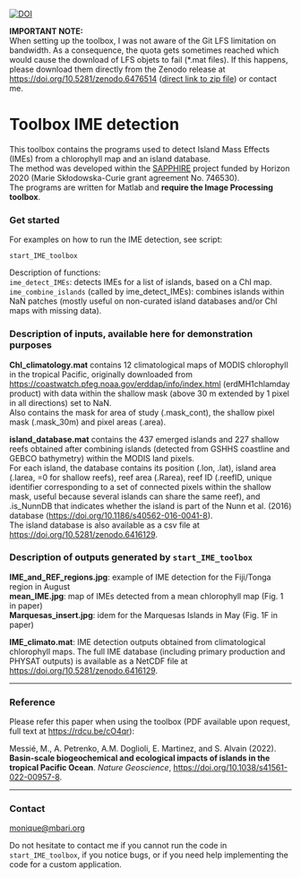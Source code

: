 [![DOI](https://zenodo.org/badge/DOI/10.5281/zenodo.6476514.svg)](https://doi.org/10.5281/zenodo.6476514)

**IMPORTANT NOTE:**  
When setting up the toolbox, I was not aware of the Git LFS limitation on bandwidth. As a consequence, the quota gets sometimes reached which would cause the download of LFS objets to fail (*.mat files). If this happens, please download them directly from the Zenodo release at https://doi.org/10.5281/zenodo.6476514 ([direct link to zip file](https://zenodo.org/record/6494328/files/toolbox_IME_detection_mat_files.zip?download=1)) or contact me.

# Toolbox IME detection #

This toolbox contains the programs used to detect Island Mass Effects (IMEs) from a chlorophyll map and an island database.   
The method was developed within the [SAPPHIRE](https://sapphire.mio.osupytheas.fr) project funded by Horizon 2020 (Marie Skłodowska-Curie grant agreement No. 746530).  
The programs are written for Matlab and **require the Image Processing toolbox**.


### Get started

For examples on how to run the IME detection, see script:  

	start_IME_toolbox

Description of functions:  
`ime_detect_IMEs`: detects IMEs for a list of islands, based on a Chl map.  
`ime_combine_islands` (called by ime_detect_IMEs): combines islands within NaN patches (mostly useful on non-curated island databases and/or Chl maps with missing data).  


### Description of inputs, available here for demonstration purposes

**Chl_climatology.mat** contains 12 climatological maps of MODIS chlorophyll in the tropical Pacific, originally downloaded from https://coastwatch.pfeg.noaa.gov/erddap/info/index.html (erdMH1chlamday product) with data within the shallow mask (above 30 m extended by 1 pixel in all directions) set to NaN.   
Also contains the mask for area of study (.mask_cont), the shallow pixel mask (.mask_30m) and pixel areas (.area). 
		  
**island_database.mat** contains the 437 emerged islands and 227 shallow reefs obtained after combining islands (detected from GSHHS coastline and GEBCO bathymetry) within the MODIS land pixels.  
For each island, the database contains its position (.lon, .lat), island area (.Iarea, =0 for shallow reefs), reef area (.Rarea), reef ID (.reefID, unique identifier corresponding to a set of connected pixels within the shallow mask, useful because several islands can share the same reef), and .is_NunnDB that indicates whether the island is part of the Nunn et al. (2016) database (https://doi.org/10.1186/s40562-016-0041-8).  
The island database is also available as a csv file at https://doi.org/10.5281/zenodo.6416129.


### Description of outputs generated by `start_IME_toolbox`

**IME_and_REF_regions.jpg**: example of IME detection for the Fiji/Tonga region in August  
**mean_IME.jpg**: map of IMEs detected from a mean chlorophyll map (Fig. 1 in paper)  
**Marquesas_insert.jpg**: idem for the Marquesas Islands in May (Fig. 1F in paper)  
  
**IME_climato.mat**: IME detection outputs obtained from climatological chlorophyll maps. The full IME database (including primary production and PHYSAT outputs) is available as a NetCDF file at https://doi.org/10.5281/zenodo.6416129.  


* * *

### Reference

Please refer this paper when using the toolbox (PDF available upon request, full text at https://rdcu.be/cO4qr):  

Messié, M., A. Petrenko, A.M. Doglioli, E. Martinez, and S. Alvain (2022). **Basin-scale biogeochemical and ecological impacts of islands in the tropical Pacific Ocean**. *Nature Geoscience*, https://doi.org/10.1038/s41561-022-00957-8.

* * *

### Contact

monique@mbari.org

Do not hesitate to contact me if you cannot run the code in `start_IME_toolbox`, if you notice bugs, or if you need help implementing the code for a custom application.
